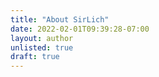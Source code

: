 ```yaml
---
title: "About SirLich"
date: 2022-02-01T09:39:28-07:00
layout: author
unlisted: true
draft: true
---
```



